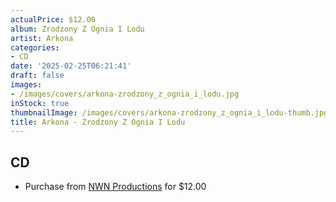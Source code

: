 ```yaml
---
actualPrice: $12.00
album: Zrodzony Z Ognia I Lodu
artist: Arkona
categories:
- CD
date: '2025-02-25T06:21:41'
draft: false
images:
- /images/covers/arkona-zrodzony_z_ognia_i_lodu.jpg
inStock: true
thumbnailImage: /images/covers/arkona-zrodzony_z_ognia_i_lodu-thumb.jpg
title: Arkona - Zrodzony Z Ognia I Lodu
---
```


## CD
* Purchase from [NWN Productions](http://shop.nwnprod.com/index.php?route=product/product&path=93&product_id=55451&sort=pd.name&order=ASC) for $12.00
